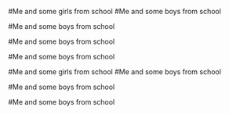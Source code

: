 #Me and some girls from school 
#Me and some boys from school 

#Me and some boys from school 

#Me and some boys from school 

#Me and some boys from school 


#Me and some girls from school 
#Me and some boys from school 

#Me and some boys from school 

#Me and some boys from school 



